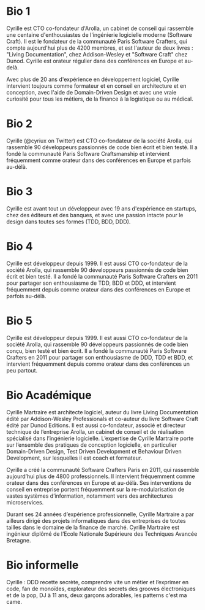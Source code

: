 # Bio 1

Cyrille est CTO co-fondateur d'Arolla, un cabinet de conseil qui rassemble une centaine d'enthousiastes de l'ingénierie logicielle moderne (Software Craft). Il est le fondateur de la communauté Paris Software Crafters, qui compte aujourd'hui plus de 4200 membres, et est l'auteur de deux livres : "Living Documentation", chez Addison-Wesley et "Software Craft" chez Dunod. Cyrille est orateur régulier dans des conférences en Europe et au-delà.

Avec plus de 20 ans d'expérience en développement logiciel, Cyrille intervient toujours comme formateur et en conseil en architecture et en conception, avec l'aide de Domain-Driven Design et avec une vraie curiosité pour tous les métiers, de la finance à la logistique ou au médical. 



# Bio 2

Cyrille (@cyriux on Twitter) est CTO co-fondateur de la société Arolla, qui rassemble 90 développeurs passionnés de code bien écrit et bien testé. Il a fondé la communauté Paris Software Craftsmanship et intervient fréquemment comme orateur dans des conférences en Europe et parfois au-délà.

# Bio 3
Cyrille est avant tout un développeur avec 19 ans d'expérience en startups, chez des éditeurs et des banques, et avec une passion intacte pour le design dans toutes ses formes (TDD, BDD, DDD).

# Bio 4
Cyrille est développeur depuis 1999. Il est aussi CTO co-fondateur de la société Arolla, qui rassemble 90 développeurs passionnés de code bien écrit et bien testé. Il a fondé la communauté Paris Software Crafters en 2011 pour partager son enthousiasme de TDD, BDD et DDD, et intervient fréquemment depuis comme orateur dans des conférences en Europe et parfois au-délà.

# Bio 5
Cyrille est développeur depuis 1999. Il est aussi CTO co-fondateur de la société Arolla, qui rassemble 90 développeurs passionnés de code bien conçu, bien testé et bien écrit. Il a fondé la communauté Paris Software Crafters en 2011 pour partager son enthousiasme de DDD, TDD et BDD, et intervient fréquemment depuis comme orateur dans des conférences un peu partout.

# Bio Académique

Cyrille Martraire est architecte logiciel, auteur du livre Living Documentation édité par Addison-Wesley Professionals et co-auteur du livre Software Craft édité par Dunod Editions. Il est aussi co-fondateur, associé et directeur technique de l’entreprise Arolla, un cabinet de conseil et de réalisation spécialisé dans l’ingénierie logicielle. L’expertise de Cyrille Martraire porte sur l’ensemble des pratiques de conception logicielle, en particulier Domain-Driven Design, Test Driven Development et Behaviour Driven Development, sur lesquelles il est coach et formateur. 

Cyrille a créé la communauté Software Crafters Paris en 2011, qui rassemble aujourd’hui plus de 4800 professionnels. Il intervient fréquemment comme orateur dans des conférences en Europe et au-délà. Ses interventions de conseil en entreprise portent fréquemment sur la re-modularisation de vastes systèmes d’information, notamment vers des architectures microservices. 

Durant ses 24 années d’expérience professionnelle, Cyrille Martraire a par ailleurs dirigé des projets informatiques dans des entreprises de toutes tailles dans le domaine de la finance de marché. Cyrille Martraire est ingénieur diplômé de l’Ecole Nationale Supérieure des Techniques Avancée Bretagne.

# Bio informelle

Cyrille : DDD recette secrète, comprendre vite un métier et l’exprimer en code, fan de monoïdes, explorateur des secrets des grooves électroniques et de la pop, DJ à 11 ans, deux garçons adorables, les patterns c'est ma came.
